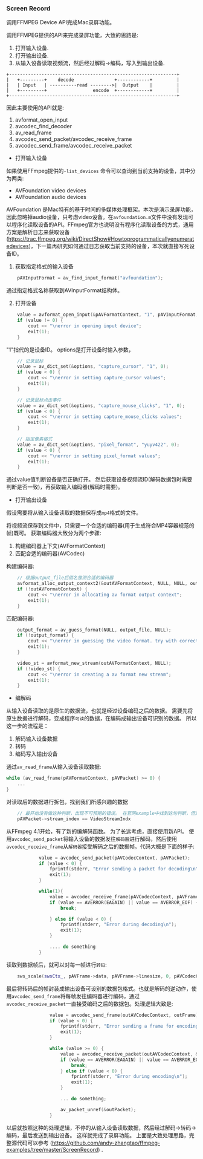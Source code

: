 ### Screen Record
调用FFMPEG Device API完成Mac录屏功能。

调用FFMPEG提供的API来完成录屏功能，大致的思路是:

1. 打开输入设备.
2. 打开输出设备.
3. 从输入设备读取视频流，然后经过解码->编码，写入到输出设备.

```
+--------------------------------------------------------------+
|   +---------+    decode               +------------+         |
|   | Input   | ----------read -------->|  Output    |         |
|   +---------+                 encode  +------------+         |
+--------------------------------------------------------------+

```

因此主要使用的API就是:

1. avformat_open_input
2. avcodec_find_decoder
3. av_read_frame
4. avcodec_send_packet/avcodec_receive_frame
5. avcodec_send_frame/avcodec_receive_packet

* 打开输入设备

如果使用FFmpeg提供的`-list_devices` 命令可以查询到当前支持的设备，其中分为两类:
- AVFoundation video devices
- AVFoundation audio devices

AVFoundation 是Mac特有的基于时间的多媒体处理框架。本次是演示录屏功能，因此忽略掉audio设备，只考虑video设备。在`avfoundation.m`文件中没有发现可以程序化读取设备的API。FFmpeg官方也说明没有程序化读取设备的方式，通用方案是解析日志来获取设备(https://trac.ffmpeg.org/wiki/DirectShow#Howtoprogrammaticallyenumeratedevices)，下一篇再研究如何通过日志获取当前支持的设备，本次就直接写死设备ID。

1. 获取指定格式的输入设备

```c++
    pAVInputFormat = av_find_input_format("avfoundation");
```

通过指定格式名称获取到AVInputFormat结构体。

2. 打开设备

```c++
    value = avformat_open_input(&pAVFormatContext, "1", pAVInputFormat, &options);
    if (value != 0) {
        cout << "\nerror in opening input device";
        exit(1);
    }
```

"1"指代的是设备ID。 options是打开设备时输入参数，

```c++
    // 记录鼠标
    value = av_dict_set(&options, "capture_cursor", "1", 0);
    if (value < 0) {
        cout << "\nerror in setting capture_cursor values";
        exit(1);
    }

    // 记录鼠标点击事件
    value = av_dict_set(&options, "capture_mouse_clicks", "1", 0);
    if (value < 0) {
        cout << "\nerror in setting capture_mouse_clicks values";
        exit(1);
    }

    // 指定像素格式
    value = av_dict_set(&options, "pixel_format", "yuyv422", 0);
    if (value < 0) {
        cout << "\nerror in setting pixel_format values";
        exit(1);
    }
```

通过value值判断设备是否正确打开。 然后获取设备视频流ID(解码数据包时需要判断是否一致)，再获取输入编码器(解码时需要)。

* 打开输出设备

假设需要将从输入设备读取的数据保存成`mp4`格式的文件。

将视频流保存到文件中，只需要一个合适的编码器(用于生成符合MP4容器规范的帧)既可。 获取编码器大致分为两个步骤:

1. 构建编码器上下文(AVFormatContext)
2. 匹配合适的编码器(AVCodec)

构建编码器:
```c++
    // 根据output_file后缀名推测合适的编码器
    avformat_alloc_output_context2(&outAVFormatContext, NULL, NULL, output_file);
    if (!outAVFormatContext) {
        cout << "\nerror in allocating av format output context";
        exit(1);
    }
```

匹配编码器:
```c++
    output_format = av_guess_format(NULL, output_file, NULL);
    if (!output_format) {
        cout << "\nerror in guessing the video format. try with correct format";
        exit(1);
    }

    video_st = avformat_new_stream(outAVFormatContext, NULL);
    if (!video_st) {
        cout << "\nerror in creating a av format new stream";
        exit(1);
    }
```

* 编解码

从输入设备读取的是原生的数据流，也就是经过设备编码之后的数据。 需要先将原生数据进行解码，变成程序`可读`的数据，在编码成输出设备可识别的数据。 所以这一步的流程是：

1. 解码输入设备数据
2. 转码
3. 编码写入输出设备

通过`av_read_frame`从输入设备读取数据:
```c++
while (av_read_frame(pAVFormatContext, pAVPacket) >= 0) {
    ...
}
```

对读取后的数据进行拆包，找到我们所感兴趣的数据
```c++
    // 最开始没有做这种判断，出现不可预期的错误。 在官网example中找到这句判断，但还不是很清楚其意义。应该和packet封装格式有关
    pAVPacket->stream_index == VideoStreamIndx
```
从FFmpeg 4.1开始，有了新的编解码函数。 为了长远考虑，直接使用新API。 使用`avcodec_send_packet`将输入设备的数据发往`解码器`进行解码，然后使用`avcodec_receive_frame`从`解码器`接受解码之后的数据帧。代码大概是下面的样子:
```c++
            value = avcodec_send_packet(pAVCodecContext, pAVPacket);
            if (value < 0) {
                fprintf(stderr, "Error sending a packet for decoding\n");
                exit(1);
            }

            while(1){
                value = avcodec_receive_frame(pAVCodecContext, pAVFrame);
                if (value == AVERROR(EAGAIN) || value == AVERROR_EOF) {
                    break;

                } else if (value < 0) {
                    fprintf(stderr, "Error during decoding\n");
                    exit(1);
                }

                .... do something
            }
```

读取到数据帧后，就可以对每一帧进行`转码`:
```c++
    sws_scale(swsCtx_, pAVFrame->data, pAVFrame->linesize, 0, pAVCodecContext->height, outFrame->data,outFrame->linesize);
```

最后将转码后的帧封装成输出设备可设别的数据包格式。也就是解码的逆动作，使用`avcodec_send_frame`将每帧发往编码器进行编码，通过`avcodec_receive_packet`一直接受编码之后的数据包。处理逻辑大致是:
```c++
                value = avcodec_send_frame(outAVCodecContext, outFrame);
                if (value < 0) {
                    fprintf(stderr, "Error sending a frame for encoding\n");
                    exit(1);
                }

                while (value >= 0) {
                    value = avcodec_receive_packet(outAVCodecContext, &outPacket);
                    if (value == AVERROR(EAGAIN) || value == AVERROR_EOF) {
                        break;
                    } else if (value < 0) {
                        fprintf(stderr, "Error during encoding\n");
                        exit(1);
                    }

                    ... do something;

                    av_packet_unref(&outPacket);
                }
```

以后就按照这种的处理逻辑，不停的从输入设备读取数据，然后经过解码->转码->编码，最后发送到输出设备。 这样就完成了录屏功能。
上面是大致处理思路，完整源代码可以参考 (https://github.com/andy-zhangtao/ffmpeg-examples/tree/master/ScreenRecord) .